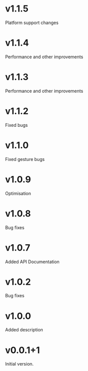 # v1.1.5

Platform support changes

# v1.1.4

Performance and other improvements

# v1.1.3

Performance and other improvements

# v1.1.2

Fixed bugs

# v1.1.0

Fixed gesture bugs

# v1.0.9

Optimisation

# v1.0.8

Bug fixes

# v1.0.7

Added API Documentation

# v1.0.2

Bug fixes

# v1.0.0

Added description

# v0.0.1+1

Initial version.
